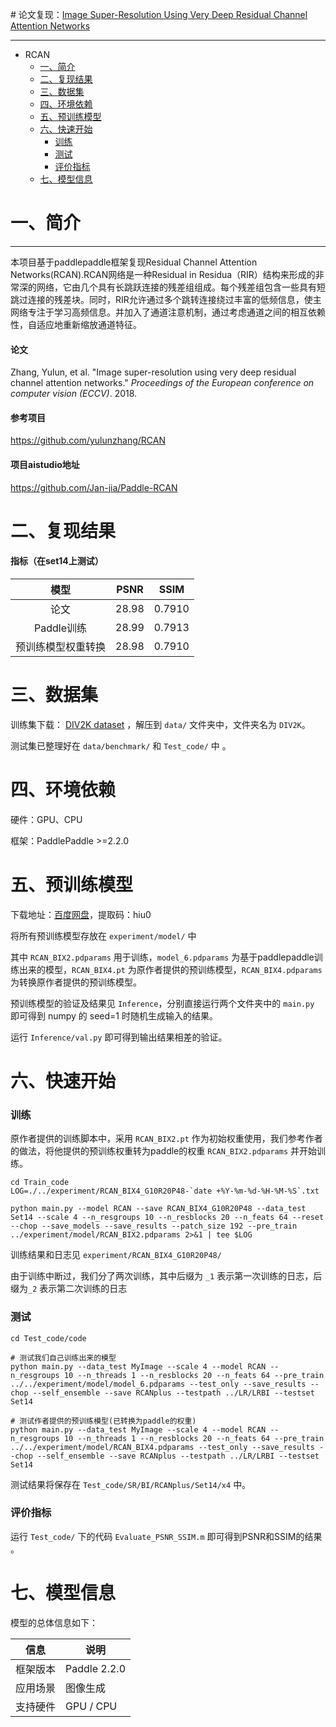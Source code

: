 ﻿﻿﻿﻿﻿﻿﻿﻿﻿﻿﻿﻿# 论文复现：[Image Super-Resolution Using Very Deep Residual Channel Attention Networks](https://paperswithcode.com/paper/image-super-resolution-using-very-deep)

*****

* RCAN
  * [一、简介](#一简介)
  * [二、复现结果](#二复现结果)
  * [三、数据集](#三数据集)
  * [四、环境依赖](#四环境依赖)
  * [五、预训练模型](#五预训练模型)
  * [六、快速开始](#六快速开始)
    * [训练](#训练)
    * [测试](#测试)
    * [评价指标](#评价指标)
  * [七、模型信息](#七模型信息)

# **一、简介**

***

本项目基于paddlepaddle框架复现Residual Channel Attention Networks(RCAN).RCAN网络是一种Residual in Residua（RIR）结构来形成的非常深的网络，它由几个具有长跳跃连接的残差组组成。每个残差组包含一些具有短跳过连接的残差块。同时，RIR允许通过多个跳转连接绕过丰富的低频信息，使主网络专注于学习高频信息。并加入了通道注意机制，通过考虑通道之间的相互依赖性，自适应地重新缩放通道特征。

#### **论文**

Zhang, Yulun, et al. "Image super-resolution using very deep residual channel attention networks." *Proceedings of the European conference on computer vision (ECCV)*. 2018.

#### **参考项目**

https://github.com/yulunzhang/RCAN

#### **项目aistudio地址**

https://github.com/Jan-jia/Paddle-RCAN

# 二、复现结果

#### **指标（在set14上测试）**

|        模型        | PSNR  |  SSIM  |
| :----------------: | :---: | :----: |
|        论文        | 28.98 | 0.7910 |
|     Paddle训练     | 28.99 | 0.7913 |
| 预训练模型权重转换 | 28.98 | 0.7910 |

# **三、数据集**

训练集下载： [DIV2K dataset](https://data.vision.ee.ethz.ch/cvl/DIV2K/) ，解压到 `data/` 文件夹中，文件夹名为 `DIV2K`。

测试集已整理好在 `data/benchmark/` 和 `Test_code/` 中 。

# **四、环境依赖**

硬件：GPU、CPU

框架：PaddlePaddle >=2.2.0

# **五、预训练模型**

下载地址：[百度网盘](https://pan.baidu.com/s/1ODQVPD2TPLO7cYnZa--9yw)，提取码：hiu0

将所有预训练模型存放在 `experiment/model/` 中

其中 `RCAN_BIX2.pdparams` 用于训练，`model_6.pdparams` 为基于paddlepaddle训练出来的模型，`RCAN_BIX4.pt` 为原作者提供的预训练模型，`RCAN_BIX4.pdparams` 为转换原作者提供的预训练模型。

预训练模型的验证及结果见 `Inference`，分别直接运行两个文件夹中的 `main.py` 即可得到 numpy 的 seed=1 时随机生成输入的结果。

运行 `Inference/val.py` 即可得到输出结果相差的验证。

# **六、快速开始**

### **训练**

原作者提供的训练脚本中，采用 `RCAN_BIX2.pt` 作为初始权重使用，我们参考作者的做法，将他提供的预训练权重转为paddle的权重 `RCAN_BIX2.pdparams` 并开始训练。

```
cd Train_code
LOG=./../experiment/RCAN_BIX4_G10R20P48-`date +%Y-%m-%d-%H-%M-%S`.txt

python main.py --model RCAN --save RCAN_BIX4_G10R20P48 --data_test Set14 --scale 4 --n_resgroups 10 --n_resblocks 20 --n_feats 64 --reset --chop --save_models --save_results --patch_size 192 --pre_train ../experiment/model/RCAN_BIX2.pdparams 2>&1 | tee $LOG
```

训练结果和日志见 `experiment/RCAN_BIX4_G10R20P48/`

由于训练中断过，我们分了两次训练，其中后缀为 `_1` 表示第一次训练的日志，后缀为`_2` 表示第二次训练的日志

### **测试**

```
cd Test_code/code

# 测试我们自己训练出来的模型
python main.py --data_test MyImage --scale 4 --model RCAN --n_resgroups 10 --n_threads 1 --n_resblocks 20 --n_feats 64 --pre_train ../../experiment/model/model_6.pdparams --test_only --save_results --chop --self_ensemble --save RCANplus --testpath ../LR/LRBI --testset Set14

# 测试作者提供的预训练模型(已转换为paddle的权重)
python main.py --data_test MyImage --scale 4 --model RCAN --n_resgroups 10 --n_threads 1 --n_resblocks 20 --n_feats 64 --pre_train ../../experiment/model/RCAN_BIX4.pdparams --test_only --save_results --chop --self_ensemble --save RCANplus --testpath ../LR/LRBI --testset Set14
```

测试结果将保存在 `Test_code/SR/BI/RCANplus/Set14/x4` 中。

### **评价指标**

运行 `Test_code/` 下的代码 `Evaluate_PSNR_SSIM.m` 即可得到PSNR和SSIM的结果 。

# **七、模型信息**

模型的总体信息如下：

| 信息     | 说明         |
| -------- | ------------ |
| 框架版本 | Paddle 2.2.0 |
| 应用场景 | 图像生成     |
| 支持硬件 | GPU / CPU    |

